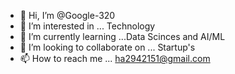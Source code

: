 - 👋 Hi, I’m @Google-320
- 👀 I’m interested in ... Technology
- 🌱 I’m currently learning ...Data Scinces and AI/ML
- 💞️ I’m looking to collaborate on ... Startup's
- 📫 How to reach me ... ha2942151@gmail.com

<!---
Google-320/Google-320 is a ✨ special ✨ repository because its `README.md` (this file) appears on your GitHub profile.
You can click the Preview link to take a look at your changes.
--->
